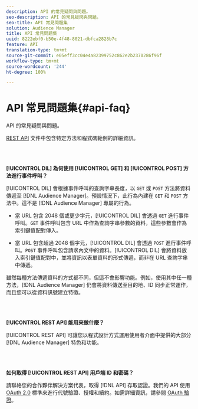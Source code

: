 ```yaml
---
description: API 的常見疑問與問題。
seo-description: API 的常見疑問與問題。
seo-title: API 常見問題集
solution: Audience Manager
title: API 常見問題集
uuid: 8222ebf0-b50e-4f48-8021-dbfca2828b7c
feature: API
translation-type: tm+mt
source-git-commit: e05eff3cc04e4a82399752c862e2b2370286f96f
workflow-type: tm+mt
source-wordcount: '244'
ht-degree: 100%

---
```



# API 常見問題集{#api-faq}

API 的常見疑問與問題。

<!-- 

faq_api.xml

 -->

[REST API](../api/rest-api-main/rest-api-main.md) 文件中包含特定方法和程式碼範例的詳細資訊。

<br> 

**[!UICONTROL DIL] 為何使用 [!UICONTROL GET] 和 [!UICONTROL POST] 方法進行事件呼叫？**

[!UICONTROL DIL] 會根據事件呼叫的查詢字串長度，以 `GET` 或 `POST` 方法將資料傳遞至 [!DNL Audience Manager]。預設情況下，此行為內建在 `GET` 和 `POST` 方法中。這不是 [!DNL Audience Manager] 專屬的行為。

* 當 URL 包含 2048 個或更少字元，[!UICONTROL DIL] 會透過 `GET` 進行事件呼叫。`GET` 事件呼叫包含 URL 中作為查詢字串參數的資料，這些參數會作為索引鍵值配對傳入。

* 當 URL 包含超過 2048 個字元，[!UICONTROL DIL] 會透過 `POST` 進行事件呼叫。`POST` 事件呼叫包含請求內文中的資料。[!UICONTROL DIL] 會將資料放入索引鍵值配對中，並將資訊以表單資料的形式傳遞，而非在 URL 查詢字串中傳遞。

雖然每種方法傳遞資料的方式都不同，但這不會影響功能。例如，使用其中任一種方法，[!DNL Audience Manager] 仍會將資料傳送至目的地、ID 同步正常運作，而且您可以從資料訊號建立特徵。

<br> 

**[!UICONTROL REST API] 能用來做什麼？**

[!UICONTROL REST API] 可讓您以程式設計方式運用使用者介面中提供的大部分 [!DNL Audience Manager] 特色和功能。

<br> 

**如何取得 [!UICONTROL REST API] 用戶端 ID 和密碼？**

請聯絡您的合作夥伴解決方案代表，取得 [!DNL API] 存取認證。我們的 API 使用 [OAuth 2.0](https://oauth.net/2/) 標準來進行代號驗證、授權和續約。如需詳細資訊，請參閱 [OAuth 驗證](../api/rest-api-main/aam-api-getting-started.md#oauth)。
